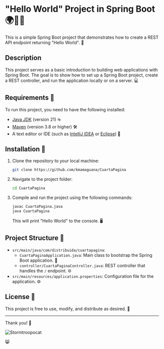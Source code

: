 # "Hello World" Project in Spring Boot 🌍👨‍💻

This is a simple Spring Boot project that demonstrates how to create a REST API endpoint returning "Hello World". 👋

## Description

This project serves as a basic introduction to building web applications with Spring Boot. The goal is to show how to set up a Spring Boot project, create a REST controller, and run the application locally or on a server. 💻

## Requirements 📝

To run this project, you need to have the following installed:

- [Java JDK](https://www.oracle.com/java/technologies/javase-jdk11-downloads.html) (version 21) ☕
- [Maven](https://maven.apache.org/) (version 3.8 or higher) 🛠️
- A text editor or IDE (such as [IntelliJ IDEA](https://www.jetbrains.com/idea/) or [Eclipse](https://www.eclipse.org/)) 🔧

## Installation 🚀

1. Clone the repository to your local machine:

   ```bash
   git clone https://github.com/kmamaguana/CuartaPagina
   ```

2. Navigate to the project folder:

   ```bash
   cd CuartaPagina
   ```

3. Compile and run the project using the following commands:

   ```bash
   javac CuartaPagina.java
   java CuartaPagina
   ```

   This will print "Hello World" to the console. 🖥️

## Project Structure 📁

- `src/main/java/com/distribuida/cuartapagina`:
  - `CuartaPaginaApplication.java`: Main class to bootstrap the Spring Boot application. 📝
  - `controller/CuartaPaginaController.java`: REST controller that handles the `/` endpoint. 🌐
- `src/main/resources/application.properties`: Configuration file for the application. ⚙️

## License 📄

This project is free to use, modify, and distribute as desired. 🎉

---

Thank you! 🙏

![Stormtroopocat](https://octodex.github.com/images/stormtroopocat.jpg "The Stormtroopocat") 

😸

